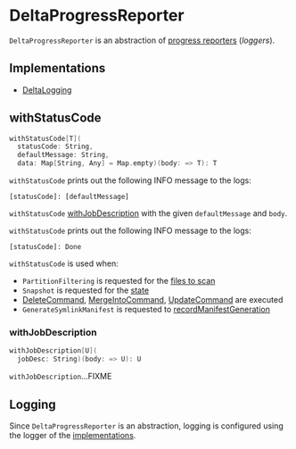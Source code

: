 # DeltaProgressReporter

`DeltaProgressReporter` is an abstraction of [progress reporters](#implementations) (_loggers_).

## Implementations

* [DeltaLogging](DeltaLogging.md)

## <span id="withStatusCode"> withStatusCode

```scala
withStatusCode[T](
  statusCode: String,
  defaultMessage: String,
  data: Map[String, Any] = Map.empty)(body: => T): T
```

`withStatusCode` prints out the following INFO message to the logs:

```text
[statusCode]: [defaultMessage]
```

`withStatusCode` [withJobDescription](#withJobDescription) with the given `defaultMessage` and `body`.

`withStatusCode` prints out the following INFO message to the logs:

```text
[statusCode]: Done
```

`withStatusCode` is used when:

* `PartitionFiltering` is requested for the [files to scan](PartitionFiltering.md#filesForScan)
* `Snapshot` is requested for the [state](Snapshot.md#computedState)
* [DeleteCommand](commands/delete/DeleteCommand.md), [MergeIntoCommand](commands/merge/MergeIntoCommand.md), [UpdateCommand](commands/update/UpdateCommand.md) are executed
* `GenerateSymlinkManifest` is requested to [recordManifestGeneration](GenerateSymlinkManifest.md#recordManifestGeneration)

### <span id="withJobDescription"> withJobDescription

```scala
withJobDescription[U](
  jobDesc: String)(body: => U): U
```

`withJobDescription`...FIXME

## Logging

Since `DeltaProgressReporter` is an abstraction, logging is configured using the logger of the [implementations](#implementations).
